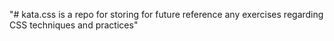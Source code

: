 "# kata.css is a repo for storing for future reference any exercises regarding CSS techniques and practices" 
